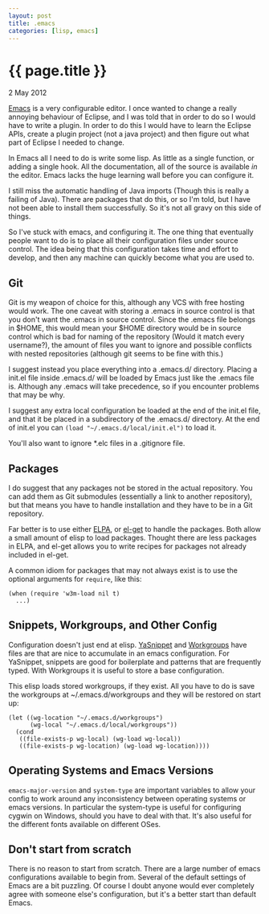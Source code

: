 ```yaml
---
layout: post
title: .emacs
categories: [lisp, emacs]
---
```


{{ page.title }}
================
<p class="meta">2 May 2012</p>

[Emacs](http://www.gnu.org/software/emacs/) is a very configurable editor. I once wanted to change a really annoying behaviour of Eclipse, and I was told that in order to do so I would have to write a plugin. In order to do this I would have to learn the Eclipse APIs, create a plugin project (not a java project) and then figure out what part of Eclipse I needed to change.

In Emacs all I need to do is write some lisp. As little as a single function, or adding a single hook. All the documentation, all of the source is available *in* the editor. Emacs lacks the huge learning wall before you can configure it.

I still miss the automatic handling of Java imports (Though this is really a failing of Java). There are packages that do this, or so I'm told, but I have not been able to install them successfully. So it's not all gravy on this side of things.

So I've stuck with emacs, and configuring it. The one thing that eventually people want to do is to place all their configuration files under source control. The idea being that this configuration takes time and effort to develop, and then any machine can quickly become what you are used to.

Git
---
Git is my weapon of choice for this, although any VCS with free hosting would work. The one caveat with storing a .emacs in source control is that you don't want the .emacs in source control. Since the .emacs file belongs in $HOME, this would mean your $HOME directory would be in source control which is bad for naming of the repository (Would it match every username?), the amount of files you want to ignore and possible conflicts with nested repositories (although git seems to be fine with this.)

I suggest instead you place everything into a .emacs.d/ directory. Placing a init.el file inside .emacs.d/ will be loaded by Emacs just like the .emacs file is. Although any .emacs will take precedence, so if you encounter problems that may be why.

I suggest any extra local configuration be loaded at the end of the init.el file, and that it be placed in a subdirectory of the .emacs.d/ directory. At the end of init.el you can `(load "~/.emacs.d/local/init.el")` to load it.

You'll also want to ignore *.elc files in a .gitignore file.


Packages
--------
I do suggest that any packages not be stored in the actual repository. You can add them as Git submodules (essentially a link to another repository), but that means you have to handle installation and they have to be in a Git repository.

Far better is to use either [ELPA](http://tromey.com/elpa/), or [el-get](https://github.com/dimitri/el-get) to handle the packages. Both allow a small amount of elisp to load packages. Thought there are less packages in ELPA, and el-get allows you to write recipes for packages not already included in el-get.

A common idiom for packages that may not always exist is to use the optional arguments for `require`, like this:

~~~~
(when (require 'w3m-load nil t)
  ...)
~~~~


Snippets, Workgroups, and Other Config
--------------------------------------
Configuration doesn't just end at elisp. [YaSnippet](https://github.com/capitaomorte/yasnippet) and [Workgroups](https://github.com/tlh/workgroups.el) have files are that are nice to accumulate in an emacs configuration.
For YaSnippet, snippets are good for boilerplate and patterns that are frequently typed. With Workgroups it is useful to store a base configuration.

This elisp loads stored workgroups, if they exist. All you have to do is save the workgroups at ~/.emacs.d/workgroups and they will be restored on start up:

~~~~
(let ((wg-location "~/.emacs.d/workgroups")
      (wg-local "~/.emacs.d/local/workgroups"))
  (cond 
   ((file-exists-p wg-local) (wg-load wg-local))
   ((file-exists-p wg-location) (wg-load wg-location))))
~~~~


Operating Systems and Emacs Versions
------------------------------------
`emacs-major-version` and `system-type` are important variables to allow your config to work around any inconsistency between operating systems or emacs versions. In particular the system-type is useful for configuring cygwin on Windows, should you have to deal with that. It's also useful for the different fonts available on different OSes.

Don't start from scratch
------------------------
There is no reason to start from scratch. There are a large number of emacs configurations available to begin from. Several of the default settings of Emacs are a bit puzzling. Of course I doubt anyone would ever completely agree with someone else's configuration, but it's a better start than default Emacs.
